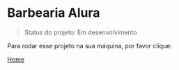 # Barbearia Alura 

> Status do projeto: Em desenvolvimento

Para rodar esse projeto na sua máquina, por favor clique: 


<a href="index-home.html">Home</a>

